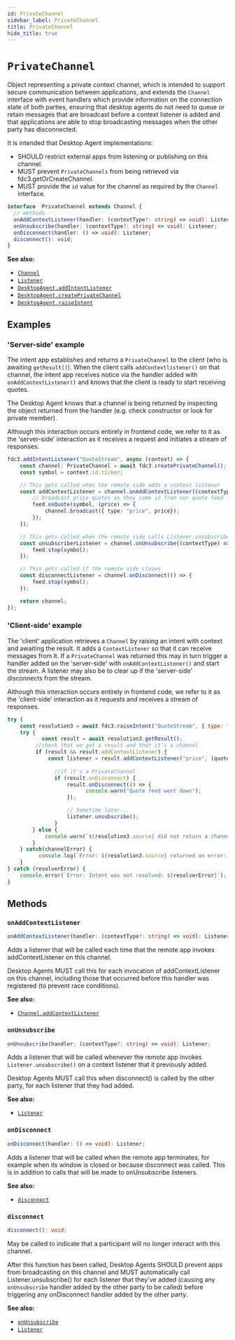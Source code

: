 ```yaml
---
id: PrivateChannel
sidebar_label: PrivateChannel
title: PrivateChannel
hide_title: true
---
```

# `PrivateChannel`

Object representing a private context channel, which is intended to support secure communication between applications, and extends the `Channel` interface with event handlers which provide information on the connection state of both parties, ensuring that desktop agents do not need to queue or retain messages that are broadcast before a context listener is added and that applications are able to stop broadcasting messages when the other party has disconnected.

It is intended that Desktop Agent implementations:

- SHOULD restrict external apps from listening or publishing on this channel.
- MUST prevent `PrivateChannels` from being retrieved via fdc3.getOrCreateChannel.
- MUST provide the `id` value for the channel as required by the `Channel` interface.

```ts
interface  PrivateChannel extends Channel {
  // methods
  onAddContextListener(handler: (contextType?: string) => void): Listener;
  onUnsubscribe(handler: (contextType?: string) => void): Listener;
  onDisconnect(handler: () => void): Listener;
  disconnect(): void;
}
```

**See also:**

- [`Channel`](Channel)
- [`Listener`](Types#listener)
- [`DesktopAgent.addIntentListener`](DesktopAgent#addintentlistener)
- [`DesktopAgent.createPrivateChannel`](DesktopAgent#createPrivateChannel)
- [`DesktopAgent.raiseIntent`](DesktopAgent#raiseintent)

## Examples

### 'Server-side' example

The intent app establishes and returns a `PrivateChannel` to the client (who is awaiting `getResult()`). When the client calls `addContextlistener()` on that channel, the intent app receives notice via the handler added with `onAddContextListener()` and knows that the client is ready to start receiving quotes.

The Desktop Agent knows that a channel is being returned by inspecting the object returned from the handler (e.g. check constructor or look for private member).

Although this interaction occurs entirely in frontend code, we refer to it as the 'server-side' interaction as it receives a request and initiates a stream of responses.

```typescript
fdc3.addIntentListener("QuoteStream", async (context) => {
    const channel: PrivateChannel = await fdc3.createPrivateChannel();
    const symbol = context.id.ticker;

    // This gets called when the remote side adds a context listener
    const addContextListener = channel.onAddContextListener((contextType) => {
        // broadcast price quotes as they come in from our quote feed
        feed.onQuote(symbol, (price) => {
            channel.broadcast({ type: "price", price});
        });
    });

    // This gets called when the remote side calls Listener.unsubscribe()
    const unsubscriberListener = channel.onUnsubscribe((contextType) => {
        feed.stop(symbol);
    });

    // This gets called if the remote side closes
    const disconnectListener = channel.onDisconnect(() => {
        feed.stop(symbol);
    });

    return channel;
});
```

### 'Client-side' example

The 'client' application retrieves a `Channel` by raising an intent with context and awaiting the result. It adds a `ContextListener` so that it can receive messages from it. If a `PrivateChannel` was returned this may in turn trigger a handler added on the 'server-side' with `onAddContextListener()` and start the stream. A listener may also be to clear up if the 'server-side' disconnects from the stream. 

Although this interaction occurs entirely in frontend code, we refer to it as the 'client-side' interaction as it requests and receives a stream of responses.

```javascript
try {
    const resolution3 = await fdc3.raiseIntent("QuoteStream", { type: "fdc3.instrument", id : { symbol: "AAPL" } });
    try {
           const result = await resolution3.getResult();
         //check that we got a result and that it's a channel
         if (result && result.addContextListener) {
             const listener = result.addContextListener("price", (quote) => console.log(quote));
               
               //if it's a PrivateChannel
               if (result.onDisconnect) {
                   result.onDisconnect(() => {
                         console.warn("Quote feed went down");
                   });

                   // Sometime later...
                   listener.unsubscribe();
               }
        } else {
            console.warn(`${resolution3.source} did not return a channel`);
        }
    } catch(channelError) {
          console.log(`Error: ${resolution3.source} returned an error: ${channelError}`);
    }
} catch (resolverError) {
    console.error(`Error: Intent was not resolved: ${resolverError}`);
}
```

## Methods

### `onAddContextListener`

```ts
onAddContextListener(handler: (contextType?: string) => void): Listener;
```

Adds a listener that will be called each time that the remote app invokes addContextListener on this channel.

Desktop Agents MUST call this for each invocation of addContextListener on this channel, including those that occurred before this handler was registered (to prevent race conditions).

**See also:**

- [`Channel.addContextListener`](Channel#addcontextlistener)

### `onUnsubscribe`

```ts
onUnsubscribe(handler: (contextType?: string) => void): Listener;
```

Adds a listener that will be called whenever the remote app invokes `Listener.unsubscribe()` on a context listener that it previously added.

Desktop Agents MUST call this when disconnect() is called by the other party, for each listener that they had added.

**See also:**

- [`Listener`](Types#listener)

### `onDisconnect`

```ts
onDisconnect(handler: () => void): Listener;
```

Adds a listener that will be called when the remote app terminates, for example when its window is closed or because disconnect was called. This is in addition to calls that will be made to onUnsubscribe listeners.

**See also:**

- [`disconnect`](#disconnect)

### `disconnect`

```ts
disconnect(): void;
```

May be called to indicate that a participant will no longer interact with this channel.

After this function has been called, Desktop Agents SHOULD prevent apps from broadcasting on this channel and MUST automatically call Listener.unsubscribe() for each listener that they've added (causing any `onUnsubscribe` handler added by the other party to be called) before triggering any onDisconnect handler added by the other party.

**See also:**

- [`onUnsubscribe`](#onunsubscribe)
- [`Listener`](Types#listener)

